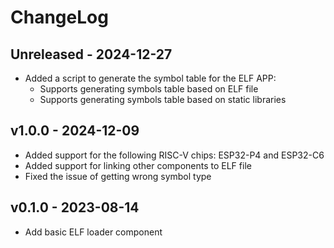 # ChangeLog

## Unreleased - 2024-12-27

* Added a script to generate the symbol table for the ELF APP:
  * Supports generating symbols table based on ELF file
  * Supports generating symbols table based on static libraries

## v1.0.0 - 2024-12-09

* Added support for the following RISC-V chips: ESP32-P4 and ESP32-C6
* Added support for linking other components to ELF file
* Fixed the issue of getting wrong symbol type

## v0.1.0 - 2023-08-14

* Add basic ELF loader component

